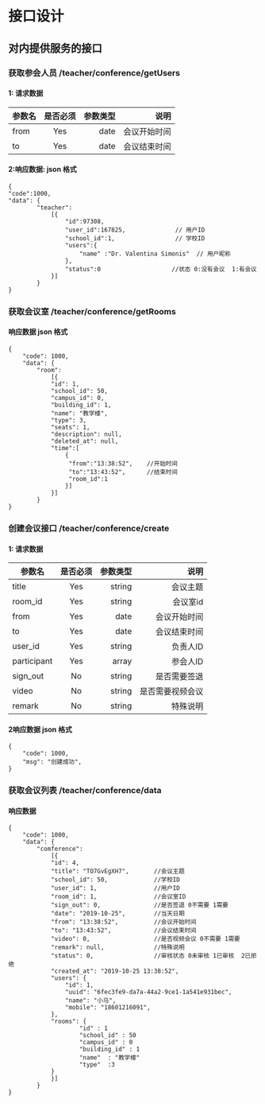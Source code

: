 # 接口设计


## 对内提供服务的接口

### 获取参会人员  /teacher/conference/getUsers

#### 1: 请求数据
| 参数名       | 是否必须     | 参数类型  | 说明       |
| --------    |:----------:| -----:   | -----:    |
| from        | Yes        | date     | 会议开始时间|
| to          | Yes        | date     | 会议结束时间|

#### 2:响应数据: json 格式
```$xslt
{
"code":1000,
"data": { 
        "teacher":
            [{
                "id":97308,  
                "user_id":167825,              // 用户ID
                "school_id":1,                 // 学校ID
                "users":{
                    "name" :"Dr. Valentina Simonis"  // 用户昵称
                },  
                "status":0                    //状态 0:没有会议  1:有会议
            }]
        }
}
```


### 获取会议室 /teacher/conference/getRooms

#### 响应数据  json 格式
```$xslt
{
	"code": 1000,
	"data": {
        "room":
            [{
            "id": 1,
            "school_id": 50,
            "campus_id": 0,
            "building_id": 1,
            "name": "教学楼",
            "type": 3,
            "seats": 1,
            "description": null,
            "deleted_at": null,
            "time":[
                {   
                 "from":"13:38:52",    //开始时间
                 "to":"13:43:52",      //结束时间
                 "room_id":1
                }]
            }]
        }
}
```


### 创建会议接口 /teacher/conference/create

#### 1: 请求数据
| 参数名       | 是否必须     | 参数类型  | 说明       |
| --------    |:----------:| -----:   | -----:    |
|  title      | Yes        | string   | 会议主题   |
| room_id     | Yes        |  string  | 会议室id   |
| from        | Yes        | date     | 会议开始时间|
|  to         | Yes        | date     | 会议结束时间|
| user_id     | Yes        | string   | 负责人ID   |
|participant  | Yes        | array    | 参会人ID   |
|sign_out     | No         | string   | 是否需要签退|
|video        | No         | string   | 是否需要视频会议|
|remark       | No         | string   | 特殊说明|


#### 2响应数据  json 格式
```$xslt
{
	"code": 1000,
	"msg": "创建成功",
}
```


### 获取会议列表  /teacher/conference/data
#### 响应数据
```$xslt
{
	"code": 1000,
	"data": {
        "comference":
            [{
            "id": 4,
            "title": "TO7GvEgXH7",       //会议主题       
            "school_id": 50,             //学校ID
            "user_id": 1,                //用户ID
            "room_id": 1,                //会议室ID
            "sign_out": 0,               //是否签退 0不需要 1需要
            "date": "2019-10-25",        //当天日期
            "from": "13:38:52",          //会议开始时间
            "to": "13:43:52",            //会议结束时间
            "video": 0,                  //是否视频会议 0不需要 1需要
            "remark": null,              //特殊说明
            "status": 0,                 //审核状态 0未审核 1已审核  2已拒绝
            "created_at": "2019-10-25 13:38:52", 
            "users": {
                "id": 1,
                "uuid": "6fec3fe9-da7a-44a2-9ce1-1a541e931bec",
                "name": "小马",
                "mobile": "18601216091",
            },
            "rooms": {
                    "id" : 1
                    "school_id" : 50
                    "campus_id" : 0
                    "building_id" : 1
                    "name"  : "教学楼"
                    "type"  :3
            }
            }]
        }
}
```

